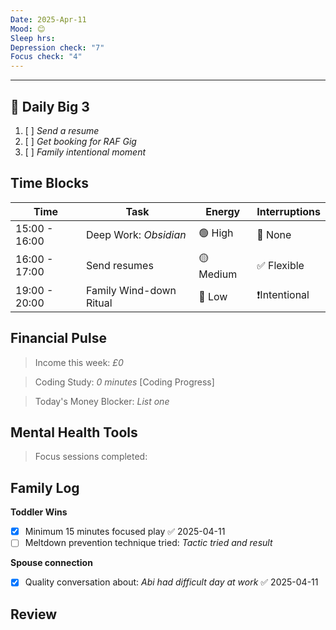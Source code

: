 ```yaml
---
Date: 2025-Apr-11
Mood: 😊
Sleep hrs: 
Depression check: "7"
Focus check: "4"
---
```

---

## 🎯 Daily Big 3

1. [ ] _Send a resume_
2. [ ] _Get booking for RAF Gig_
3. [ ] _Family intentional moment_


## Time Blocks


| Time          | Task                    | Energy    | Interruptions |
| ------------- | ----------------------- | --------- | ------------- |
| 15:00 - 16:00 | Deep Work: _Obsidian_   | 🟢 High   | 🔴 None       |
| 16:00 - 17:00 | Send resumes            | 🟡 Medium | ✅ Flexible    |
| 19:00 - 20:00 | Family Wind-down Ritual | 🔴 Low    | ❗Intentional  |

## Financial Pulse

> Income this week: _£0_

>Coding Study: _0 minutes_     [Coding Progress]

> Today's Money Blocker: _List one_  

## Mental Health Tools

> Focus sessions completed: 

## Family Log

**Toddler Wins**
- [x] Minimum 15 minutes focused play ✅ 2025-04-11
- [ ] Meltdown prevention technique tried: _Tactic tried and result_

**Spouse connection**
- [x] Quality conversation about: _Abi had difficult day at work_ ✅ 2025-04-11

## Review

